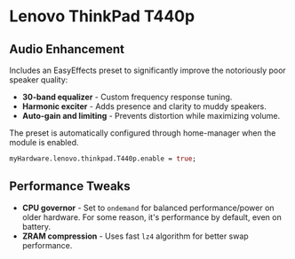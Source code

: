 # Lenovo ThinkPad T440p

## Audio Enhancement

Includes an EasyEffects preset to significantly improve the notoriously poor speaker quality:

- **30-band equalizer** - Custom frequency response tuning.
- **Harmonic exciter** - Adds presence and clarity to muddy speakers.
- **Auto-gain and limiting** - Prevents distortion while maximizing volume.

The preset is automatically configured through home-manager when the module is enabled.

```nix
myHardware.lenovo.thinkpad.T440p.enable = true;
```

## Performance Tweaks

- **CPU governor** - Set to `ondemand` for balanced performance/power on older hardware. For some reason, it's performance by default, even on battery.
- **ZRAM compression** - Uses fast `lz4` algorithm for better swap performance.
